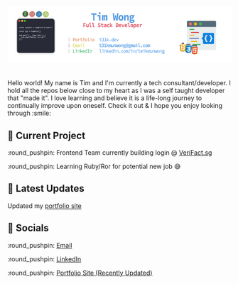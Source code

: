 <img align="center" src="https://raw.githubusercontent.com/T31K/T31K/master/BG%20linkedin%20NEW.jpg"/>   

#
<p> Hello world! My name is Tim and I'm currently a tech consultant/developer. I hold all the repos below close to my heart as I was a self taught developer that "made it". I love learning and believe it is a life-long journey to continually improve upon oneself. Check it out & I hope you enjoy looking through :smile:



## 🔭 Current Project
<p> :round_pushpin: Frontend Team currently building login @ <a href="https://verifact.sg/">VeriFact.sg</a> </p>
<p> :round_pushpin: Learning Ruby/Ror for potential new job 😅 </p>

## :star2: Latest Updates
Updated my <a href="https://t31k.dev">portfolio site</a>


## :key: Socials
<p>:round_pushpin: <a href="mailto:t31kmunwong@gmail.com">Email</a></p>
<p>:round_pushpin: <a href="https://linkedin.com/in/teikmunwong">LinkedIn</a></p>
<p>:round_pushpin: <a href="https://t31k.dev">Portfolio Site (Recently  Updated)</a></p>
